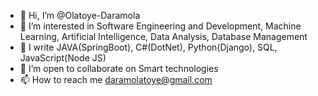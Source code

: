- 👋 Hi, I’m @Olatoye-Daramola
- 👀 I’m interested in Software Engineering and Development, Machine Learning, Artificial Intelligence, Data Analysis, Database Management
- 🌱 I write JAVA(SpringBoot), C#(DotNet), Python(Django), SQL, JavaScript(Node JS)
- 💞️ I’m open to collaborate on Smart technologies
- 📫 How to reach me daramolatoye@gmail.com

<!---
Olatoye-Daramola/Olatoye-Daramola is a ✨ special ✨ repository because its `README.md` (this file) appears on your GitHub profile.
You can click the Preview link to take a look at your changes.
--->
